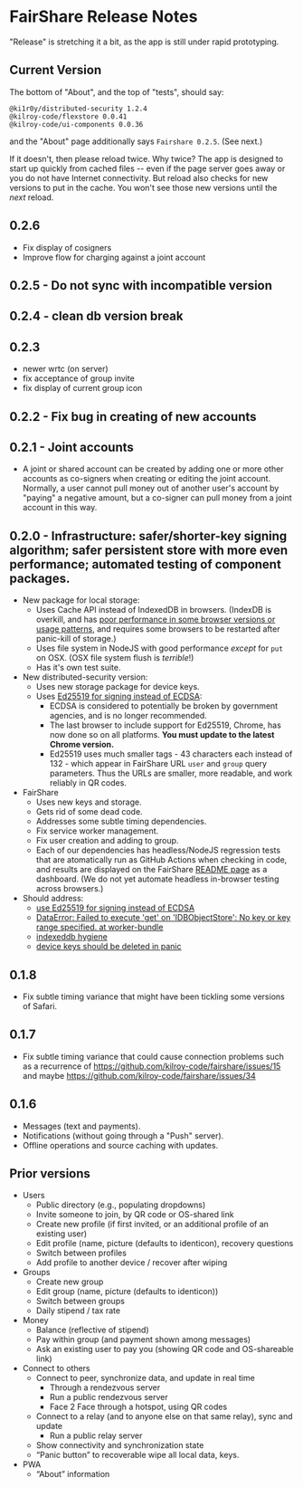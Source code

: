 # FairShare Release Notes

"Release" is stretching it a bit, as the app is still under rapid prototyping.

## Current Version

The bottom of "About", and the top of "tests", should say:
```
@ki1r0y/distributed-security 1.2.4
@kilroy-code/flexstore 0.0.41
@kilroy-code/ui-components 0.0.36
```

and the "About" page additionally says `Fairshare 0.2.5`. (See next.)

If it doesn't, then please reload twice. Why twice? The app is designed to start up quickly from cached files -- even if the page server goes away or you do not have Internet connectivity. But reload also checks for new versions to put in the cache. You won't see those new versions until the _next_ reload.

## 0.2.6
- Fix display of cosigners
- Improve flow for charging against a joint account

## 0.2.5 - Do not sync with incompatible version
## 0.2.4 - clean db version break
## 0.2.3
- newer wrtc (on server)
- fix acceptance of group invite
- fix display of current group icon

## 0.2.2 - Fix bug in creating of new accounts

## 0.2.1 - Joint accounts

- A joint or shared account can be created by adding one or more other accounts as co-signers when creating or editing the joint account. Normally, a user cannot pull money out of another user's account by "paying" a negative amount, but a co-signer can pull money from a joint account in this way.

## 0.2.0 - Infrastructure: safer/shorter-key signing algorithm; safer persistent store with more even performance; automated testing of component packages.

- New package for local storage:
  - Uses Cache API instead of IndexedDB in browsers. (IndexDB is overkill, and has [poor performance in some browser versions or usage patterns](https://www.reddit.com/r/javascript/comments/r0axv1/why_indexeddb_is_slow_and_what_to_use_instead/), and requires some browsers to be restarted after panic-kill of storage.)
  - Uses file system in NodeJS with good performance _except_ for `put` on OSX. (OSX file system flush is _terrible_!)
  - Has it's own test suite.
- New distributed-security version:
  - Uses new storage package for device keys.
  - Uses [Ed25519 for signing instead of ECDSA](https://github.com/kilroy-code/fairshare/issues/10):
    - ECDSA is considered to potentially be broken by government agencies, and is no longer recommended.
    - The last browser to include support for Ed25519, Chrome, has now done so on all platforms. **You must update to the latest Chrome version.**
    - Ed25519 uses much smaller tags - 43 characters each instead of 132 - which appear in FairShare URL `user` and `group` query parameters. Thus the URLs are smaller, more readable, and work reliably in QR codes.
- FairShare
  - Uses new keys and storage.
  - Gets rid of some dead code.
  - Addresses some subtle timing dependencies.
  - Fix service worker management.
  - Fix user creation and adding to group.
  - Each of our dependencies has headless/NodeJS regression tests that are atomatically run as GitHub Actions when checking in code, and results are displayed on the FairShare [README page](https://github.com/kilroy-code/fairshare?tab=readme-ov-file#fairshare) as a dashboard. (We do not yet automate headless in-browser testing across browsers.)
- Should address:
  - [use Ed25519 for signing instead of ECDSA](https://github.com/kilroy-code/fairshare/issues/10)
  - [DataError: Failed to execute 'get' on 'IDBObjectStore': No key or key range specified. at worker-bundle](https://github.com/kilroy-code/fairshare/issues/42)
  - [indexeddb hygiene](https://github.com/kilroy-code/fairshare/issues/9)
  - [device keys should be deleted in panic](https://github.com/kilroy-code/fairshare/issues/11)

## 0.1.8

- Fix subtle timing variance that might have been tickling some versions of Safari.

## 0.1.7

- Fix subtle timing variance that could cause connection problems such as a recurrence of https://github.com/kilroy-code/fairshare/issues/15 and maybe https://github.com/kilroy-code/fairshare/issues/34

## 0.1.6

- Messages (text and payments).
- Notifications (without going through a "Push" server).
- Offline operations and source caching with updates.

## Prior versions

- Users
  - Public directory (e.g., populating dropdowns)
  - Invite someone to join, by QR code or OS-shared link
  - Create new profile (if first invited, or an additional profile of an existing user)
  - Edit profile (name, picture (defaults to identicon), recovery questions
  - Switch between profiles
  - Add profile to another device / recover after wiping
- Groups
  - Create new group
  - Edit group (name, picture (defaults to identicon))
  - Switch between groups
  - Daily stipend / tax rate
- Money
  - Balance (reflective of stipend)
  - Pay within group (and payment shown among messages)
  - Ask an existing user to pay you (showing QR code and OS-shareable link)
- Connect to others
  - Connect to peer, synchronize data, and update in real time
    - Through a rendezvous server
    - Run a public rendezvous server
    - Face 2 Face through a hotspot, using QR codes
  - Connect to a relay (and to anyone else on that same relay), sync and update
    - Run a public relay server
  - Show connectivity and synchronization state
  - “Panic button” to recoverable wipe all local data, keys.
- PWA
  - “About” information

